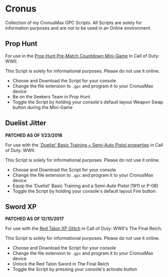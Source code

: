 # Cronus

Collection of my CronusMax GPC Scripts. All Scripts are solely for information purposes and are not to be used in an Online environment.

## Prop Hunt

For use in the [Prop Hunt Pre-Match Countdown Mini-Game](https://youtu.be/u_Er3CmhY5k?t=177) in Call of Duty: WWII.

This Script is solely for informational purposes. Please do not use it online.

- Choose and Download the Script for your console
- Change the file extension to `.gpc` and program it to your CronusMax device
- Be on the Seekers Team in Prop Hunt
- Toggle the Script by holding your console's default layout Weapon Swap button during the Mini-Game

## Duelist Jitter

**PATCHED AS OF 1/23/2018**

For use with the ['Duelist' Basic Training + Semi-Auto Pistol properties](https://youtu.be/KmwzUEwi9b8) in Call of Duty: WWII.

This Script is solely for informational purposes. Please do not use it online.

- Choose and Download the Script for your console
- Change the file extension to `.gpc` and program it to your CronusMax device
- Equip the 'Duelist' Basic Training and a Semi-Auto Pistol (1911 or P-08)
- Toggle the Script by holding your console's default layout Fire button 

## Sword XP

**PATCHED AS OF 12/15/2017**

For use with the [Red Talon XP Glitch](https://www.se7ensins.com/forums/threads/zombie-xp-glitch-fast-leveling-not-solo.1693313) in Call of Duty: WWII's The Final Reich.

This Script is solely for informational purposes. Please do not use it online.

- Choose and Download the Script for your console
- Change the file extension to `.gpc` and program it to your CronusMax device
- Unlock the Red Talon Sword in The Final Reich
- Toggle the Script by pressing your console's activate button
